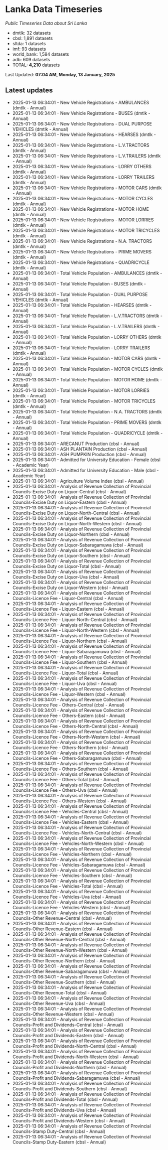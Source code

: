 # Lanka Data Timeseries
*Public Timeseries Data about Sri Lanka*

* dmtlk: 32 datasets
* cbsl: 1,891 datasets
* sltda: 1 datasets
* imf: 93 datasets
* world_bank: 1,584 datasets
* adb: 609 datasets
* TOTAL: **4,210** datasets

Last Updated: **07:04 AM, Monday, 13 January, 2025**

## Latest updates

* 2025-01-13 06:34:01 - New Vehicle Registrations - AMBULANCES (dmtlk - Annual)
* 2025-01-13 06:34:01 - New Vehicle Registrations - BUSES (dmtlk - Annual)
* 2025-01-13 06:34:01 - New Vehicle Registrations - DUAL PURPOSE VEHICLES (dmtlk - Annual)
* 2025-01-13 06:34:01 - New Vehicle Registrations - HEARSES (dmtlk - Annual)
* 2025-01-13 06:34:01 - New Vehicle Registrations - L.V.TRACTORS (dmtlk - Annual)
* 2025-01-13 06:34:01 - New Vehicle Registrations - L.V.TRAILERS (dmtlk - Annual)
* 2025-01-13 06:34:01 - New Vehicle Registrations - LORRY OTHERS (dmtlk - Annual)
* 2025-01-13 06:34:01 - New Vehicle Registrations - LORRY TRAILERS (dmtlk - Annual)
* 2025-01-13 06:34:01 - New Vehicle Registrations - MOTOR CARS (dmtlk - Annual)
* 2025-01-13 06:34:01 - New Vehicle Registrations - MOTOR CYCLES (dmtlk - Annual)
* 2025-01-13 06:34:01 - New Vehicle Registrations - MOTOR HOME (dmtlk - Annual)
* 2025-01-13 06:34:01 - New Vehicle Registrations - MOTOR LORRIES (dmtlk - Annual)
* 2025-01-13 06:34:01 - New Vehicle Registrations - MOTOR TRICYCLES (dmtlk - Annual)
* 2025-01-13 06:34:01 - New Vehicle Registrations - N.A. TRACTORS (dmtlk - Annual)
* 2025-01-13 06:34:01 - New Vehicle Registrations - PRIME MOVERS (dmtlk - Annual)
* 2025-01-13 06:34:01 - New Vehicle Registrations - QUADRICYCLE (dmtlk - Annual)
* 2025-01-13 06:34:01 - Total Vehicle Population - AMBULANCES (dmtlk - Annual)
* 2025-01-13 06:34:01 - Total Vehicle Population - BUSES (dmtlk - Annual)
* 2025-01-13 06:34:01 - Total Vehicle Population - DUAL PURPOSE VEHICLES (dmtlk - Annual)
* 2025-01-13 06:34:01 - Total Vehicle Population - HEARSES (dmtlk - Annual)
* 2025-01-13 06:34:01 - Total Vehicle Population - L.V.TRACTORS (dmtlk - Annual)
* 2025-01-13 06:34:01 - Total Vehicle Population - L.V.TRAILERS (dmtlk - Annual)
* 2025-01-13 06:34:01 - Total Vehicle Population - LORRY OTHERS (dmtlk - Annual)
* 2025-01-13 06:34:01 - Total Vehicle Population - LORRY TRAILERS (dmtlk - Annual)
* 2025-01-13 06:34:01 - Total Vehicle Population - MOTOR CARS (dmtlk - Annual)
* 2025-01-13 06:34:01 - Total Vehicle Population - MOTOR CYCLES (dmtlk - Annual)
* 2025-01-13 06:34:01 - Total Vehicle Population - MOTOR HOME (dmtlk - Annual)
* 2025-01-13 06:34:01 - Total Vehicle Population - MOTOR LORRIES (dmtlk - Annual)
* 2025-01-13 06:34:01 - Total Vehicle Population - MOTOR TRICYCLES (dmtlk - Annual)
* 2025-01-13 06:34:01 - Total Vehicle Population - N.A. TRACTORS (dmtlk - Annual)
* 2025-01-13 06:34:01 - Total Vehicle Population - PRIME MOVERS (dmtlk - Annual)
* 2025-01-13 06:34:01 - Total Vehicle Population - QUADRICYCLE (dmtlk - Annual)
* 2025-01-13 06:34:01 - ARECANUT Production (cbsl - Annual)
* 2025-01-13 06:34:01 - ASH PLANTAIN Production (cbsl - Annual)
* 2025-01-13 06:34:01 - ASH PUMPKIN Production (cbsl - Annual)
* 2025-01-13 06:34:01 - Admitted for University Education - Female (cbsl - Academic Year)
* 2025-01-13 06:34:01 - Admitted for University Education - Male (cbsl - Academic Year)
* 2025-01-13 06:34:01 - Agriculture Volume Index (cbsl - Annual)
* 2025-01-13 06:34:01 - Analysis of Revenue Collection of Provincial Councils-Excise Duty on Liquor-Central (cbsl - Annual)
* 2025-01-13 06:34:01 - Analysis of Revenue Collection of Provincial Councils-Excise Duty on Liquor-Eastern (cbsl - Annual)
* 2025-01-13 06:34:01 - Analysis of Revenue Collection of Provincial Councils-Excise Duty on Liquor-North-Central (cbsl - Annual)
* 2025-01-13 06:34:01 - Analysis of Revenue Collection of Provincial Councils-Excise Duty on Liquor-North-Western (cbsl - Annual)
* 2025-01-13 06:34:01 - Analysis of Revenue Collection of Provincial Councils-Excise Duty on Liquor-Northern (cbsl - Annual)
* 2025-01-13 06:34:01 - Analysis of Revenue Collection of Provincial Councils-Excise Duty on Liquor-Sabaragamuwa (cbsl - Annual)
* 2025-01-13 06:34:01 - Analysis of Revenue Collection of Provincial Councils-Excise Duty on Liquor-Southern (cbsl - Annual)
* 2025-01-13 06:34:01 - Analysis of Revenue Collection of Provincial Councils-Excise Duty on Liquor-Total (cbsl - Annual)
* 2025-01-13 06:34:01 - Analysis of Revenue Collection of Provincial Councils-Excise Duty on Liquor-Uva (cbsl - Annual)
* 2025-01-13 06:34:01 - Analysis of Revenue Collection of Provincial Councils-Excise Duty on Liquor-Western (cbsl - Annual)
* 2025-01-13 06:34:01 - Analysis of Revenue Collection of Provincial Councils-Licence Fee - Liquor-Central (cbsl - Annual)
* 2025-01-13 06:34:01 - Analysis of Revenue Collection of Provincial Councils-Licence Fee - Liquor-Eastern (cbsl - Annual)
* 2025-01-13 06:34:01 - Analysis of Revenue Collection of Provincial Councils-Licence Fee - Liquor-North-Central (cbsl - Annual)
* 2025-01-13 06:34:01 - Analysis of Revenue Collection of Provincial Councils-Licence Fee - Liquor-North-Western (cbsl - Annual)
* 2025-01-13 06:34:01 - Analysis of Revenue Collection of Provincial Councils-Licence Fee - Liquor-Northern (cbsl - Annual)
* 2025-01-13 06:34:01 - Analysis of Revenue Collection of Provincial Councils-Licence Fee - Liquor-Sabaragamuwa (cbsl - Annual)
* 2025-01-13 06:34:01 - Analysis of Revenue Collection of Provincial Councils-Licence Fee - Liquor-Southern (cbsl - Annual)
* 2025-01-13 06:34:01 - Analysis of Revenue Collection of Provincial Councils-Licence Fee - Liquor-Total (cbsl - Annual)
* 2025-01-13 06:34:01 - Analysis of Revenue Collection of Provincial Councils-Licence Fee - Liquor-Uva (cbsl - Annual)
* 2025-01-13 06:34:01 - Analysis of Revenue Collection of Provincial Councils-Licence Fee - Liquor-Western (cbsl - Annual)
* 2025-01-13 06:34:01 - Analysis of Revenue Collection of Provincial Councils-Licence Fee - Others-Central (cbsl - Annual)
* 2025-01-13 06:34:01 - Analysis of Revenue Collection of Provincial Councils-Licence Fee - Others-Eastern (cbsl - Annual)
* 2025-01-13 06:34:01 - Analysis of Revenue Collection of Provincial Councils-Licence Fee - Others-North-Central (cbsl - Annual)
* 2025-01-13 06:34:01 - Analysis of Revenue Collection of Provincial Councils-Licence Fee - Others-North-Western (cbsl - Annual)
* 2025-01-13 06:34:01 - Analysis of Revenue Collection of Provincial Councils-Licence Fee - Others-Northern (cbsl - Annual)
* 2025-01-13 06:34:01 - Analysis of Revenue Collection of Provincial Councils-Licence Fee - Others-Sabaragamuwa (cbsl - Annual)
* 2025-01-13 06:34:01 - Analysis of Revenue Collection of Provincial Councils-Licence Fee - Others-Southern (cbsl - Annual)
* 2025-01-13 06:34:01 - Analysis of Revenue Collection of Provincial Councils-Licence Fee - Others-Total (cbsl - Annual)
* 2025-01-13 06:34:01 - Analysis of Revenue Collection of Provincial Councils-Licence Fee - Others-Uva (cbsl - Annual)
* 2025-01-13 06:34:01 - Analysis of Revenue Collection of Provincial Councils-Licence Fee - Others-Western (cbsl - Annual)
* 2025-01-13 06:34:01 - Analysis of Revenue Collection of Provincial Councils-Licence Fee - Vehicles-Central (cbsl - Annual)
* 2025-01-13 06:34:01 - Analysis of Revenue Collection of Provincial Councils-Licence Fee - Vehicles-Eastern (cbsl - Annual)
* 2025-01-13 06:34:01 - Analysis of Revenue Collection of Provincial Councils-Licence Fee - Vehicles-North-Central (cbsl - Annual)
* 2025-01-13 06:34:01 - Analysis of Revenue Collection of Provincial Councils-Licence Fee - Vehicles-North-Western (cbsl - Annual)
* 2025-01-13 06:34:01 - Analysis of Revenue Collection of Provincial Councils-Licence Fee - Vehicles-Northern (cbsl - Annual)
* 2025-01-13 06:34:01 - Analysis of Revenue Collection of Provincial Councils-Licence Fee - Vehicles-Sabaragamuwa (cbsl - Annual)
* 2025-01-13 06:34:01 - Analysis of Revenue Collection of Provincial Councils-Licence Fee - Vehicles-Southern (cbsl - Annual)
* 2025-01-13 06:34:01 - Analysis of Revenue Collection of Provincial Councils-Licence Fee - Vehicles-Total (cbsl - Annual)
* 2025-01-13 06:34:01 - Analysis of Revenue Collection of Provincial Councils-Licence Fee - Vehicles-Uva (cbsl - Annual)
* 2025-01-13 06:34:01 - Analysis of Revenue Collection of Provincial Councils-Licence Fee - Vehicles-Western (cbsl - Annual)
* 2025-01-13 06:34:01 - Analysis of Revenue Collection of Provincial Councils-Other Revenue-Central (cbsl - Annual)
* 2025-01-13 06:34:01 - Analysis of Revenue Collection of Provincial Councils-Other Revenue-Eastern (cbsl - Annual)
* 2025-01-13 06:34:01 - Analysis of Revenue Collection of Provincial Councils-Other Revenue-North-Central (cbsl - Annual)
* 2025-01-13 06:34:01 - Analysis of Revenue Collection of Provincial Councils-Other Revenue-North-Western (cbsl - Annual)
* 2025-01-13 06:34:01 - Analysis of Revenue Collection of Provincial Councils-Other Revenue-Northern (cbsl - Annual)
* 2025-01-13 06:34:01 - Analysis of Revenue Collection of Provincial Councils-Other Revenue-Sabaragamuwa (cbsl - Annual)
* 2025-01-13 06:34:01 - Analysis of Revenue Collection of Provincial Councils-Other Revenue-Southern (cbsl - Annual)
* 2025-01-13 06:34:01 - Analysis of Revenue Collection of Provincial Councils-Other Revenue-Total (cbsl - Annual)
* 2025-01-13 06:34:01 - Analysis of Revenue Collection of Provincial Councils-Other Revenue-Uva (cbsl - Annual)
* 2025-01-13 06:34:01 - Analysis of Revenue Collection of Provincial Councils-Other Revenue-Western (cbsl - Annual)
* 2025-01-13 06:34:01 - Analysis of Revenue Collection of Provincial Councils-Profit and Dividends-Central (cbsl - Annual)
* 2025-01-13 06:34:01 - Analysis of Revenue Collection of Provincial Councils-Profit and Dividends-Eastern (cbsl - Annual)
* 2025-01-13 06:34:01 - Analysis of Revenue Collection of Provincial Councils-Profit and Dividends-North-Central (cbsl - Annual)
* 2025-01-13 06:34:01 - Analysis of Revenue Collection of Provincial Councils-Profit and Dividends-North-Western (cbsl - Annual)
* 2025-01-13 06:34:01 - Analysis of Revenue Collection of Provincial Councils-Profit and Dividends-Northern (cbsl - Annual)
* 2025-01-13 06:34:01 - Analysis of Revenue Collection of Provincial Councils-Profit and Dividends-Sabaragamuwa (cbsl - Annual)
* 2025-01-13 06:34:01 - Analysis of Revenue Collection of Provincial Councils-Profit and Dividends-Southern (cbsl - Annual)
* 2025-01-13 06:34:01 - Analysis of Revenue Collection of Provincial Councils-Profit and Dividends-Total (cbsl - Annual)
* 2025-01-13 06:34:01 - Analysis of Revenue Collection of Provincial Councils-Profit and Dividends-Uva (cbsl - Annual)
* 2025-01-13 06:34:01 - Analysis of Revenue Collection of Provincial Councils-Profit and Dividends-Western (cbsl - Annual)
* 2025-01-13 06:34:01 - Analysis of Revenue Collection of Provincial Councils-Stamp Duty-Central (cbsl - Annual)
* 2025-01-13 06:34:01 - Analysis of Revenue Collection of Provincial Councils-Stamp Duty-Eastern (cbsl - Annual)